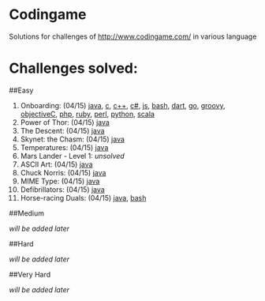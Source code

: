 # Codingame
Solutions for challenges of http://www.codingame.com/ in various language

# Challenges solved:

##Easy

  1.  Onboarding: (04/15) [java][easy1_java], [c][easy1_c], [c++][easy1_c++], [c#][easy1_c#], [js][easy1_js], [bash][easy1_bash], [dart][easy1_dart], [go][easy1_go], [groovy][easy1_groovy], [objectiveC][easy1_objectiveC], [php][easy1_php], [ruby][easy1_ruby], [perl][easy1_perl], [python][easy1_python], [scala][easy1_scala]
  2.  Power of Thor: (04/15) [java][easy2_java]
  3.  The Descent: (04/15) [java][easy3_java]
  4.  Skynet: the Chasm: (04/15) [java][easy4_java]
  5.  Temperatures: (04/15) [java][easy5_java]
  6.  Mars Lander - Level 1: *unsolved*
  7.  ASCII Art: (04/15) [java][easy7_java]
  8.  Chuck Norris: (04/15) [java][easy8_java]
  9.  MIME Type: (04/15) [java][easy9_java]
  10. Defibrillators: (04/15) [java][easy10_java]
  11. Horse-racing Duals: (04/15) [java][easy11_java], [bash][easy11_bash]
  
##Medium

*will be added later*

##Hard

*will be added later*

##Very Hard

*will be added later*

  [easy1_java]: https://github.com/adrian-nesonson/Codingame/blob/master/Solutions/Java/Onboarding.java
  [easy1_c]: https://github.com/adrian-nesonson/Codingame/blob/master/Solutions/C/Onboarding.c
  [easy1_c++]: https://github.com/adrian-nesonson/Codingame/blob/master/Solutions/C%2B%2B/Onboarding.cpp
  [easy1_c#]: https://github.com/adrian-nesonson/Codingame/blob/master/Solutions/C%23/Onboarding.cs
  [easy1_js]: https://github.com/adrian-nesonson/Codingame/blob/master/Solutions/javascript/Onboarding.js
  [easy1_bash]: https://github.com/adrian-nesonson/Codingame/blob/master/Solutions/Bash/Onboarding.sh
  [easy1_dart]: https://github.com/adrian-nesonson/Codingame/blob/master/Solutions/Dart/Onboarding.dart
  [easy1_go]: https://github.com/adrian-nesonson/Codingame/blob/master/Solutions/Go/Onboarding.go
  [easy1_groovy]: https://github.com/adrian-nesonson/Codingame/blob/master/Solutions/Groovy/Onboarding.gvy
  [easy1_objectiveC]: https://github.com/adrian-nesonson/Codingame/blob/master/Solutions/ObjectiveC/Onboarding.m
  [easy1_php]: https://github.com/adrian-nesonson/Codingame/blob/master/Solutions/PHP/Onboarding.php
  [easy1_ruby]: https://github.com/adrian-nesonson/Codingame/blob/master/Solutions/Ruby/Onboarding.rb
  [easy1_perl]: https://github.com/adrian-nesonson/Codingame/blob/master/Solutions/Perl/Onboarding.pl
  [easy1_python]: https://github.com/adrian-nesonson/Codingame/blob/master/Solutions/Python/Onboarding.py
  [easy1_scala]: https://github.com/adrian-nesonson/Codingame/blob/master/Solutions/Scala/Onboarding.scala  
  
  [easy2_java]: https://github.com/adrian-nesonson/Codingame/blob/master/Solutions/Java/PowerOfThor.java
  
  [easy3_java]: https://github.com/adrian-nesonson/Codingame/blob/master/Solutions/Java/TheDescent.java
  
  [easy4_java]: https://github.com/adrian-nesonson/Codingame/blob/master/Solutions/Java/SkynetTheChasm.java
  
  [easy5_java]: https://github.com/adrian-nesonson/Codingame/blob/master/Solutions/Java/Temperatures.java
  
  [easy7_java]: https://github.com/adrian-nesonson/Codingame/blob/master/Solutions/Java/ASCIIArt.java
  
  [easy8_java]: https://github.com/adrian-nesonson/Codingame/blob/master/Solutions/Java/ChuckNorris.java
  
  [easy9_java]: https://github.com/adrian-nesonson/Codingame/blob/master/Solutions/Java/MIMEType.java
  
  [easy10_java]: https://github.com/adrian-nesonson/Codingame/blob/master/Solutions/Java/Defibrillators.java
  
  [easy11_java]: https://github.com/adrian-nesonson/Codingame/blob/master/Solutions/Java/HorseRacingDual.java  
  [easy11_bash]: https://github.com/adrian-nesonson/Codingame/blob/master/Solutions/Bash/HorseRacingDual.sh
  